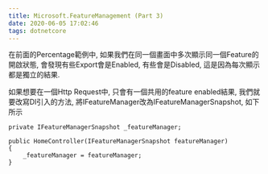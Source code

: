 ```yaml
---
title: Microsoft.FeatureManagement (Part 3)
date: 2020-06-05 17:02:46
tags: dotnetcore
---
```

在前面的Percentage範例中, 如果我們在同一個畫面中多次顯示同一個Feature的開啟狀態, 會發現有些Export會是Enabled, 有些會是Disabled, 這是因為每次顯示都是獨立的結果.

如果想要在一個Http Request中, 只會有一個共用的feature enabled結果, 我們就要改寫DI引入的方法, 將IFeatureManager改為IFeatureManagerSnapshot, 如下所示

```
private IFeatureManagerSnapshot _featureManager;
 
public HomeController(IFeatureManagerSnapshot featureManager)
{ 
    _featureManager = featureManager;
}
```
